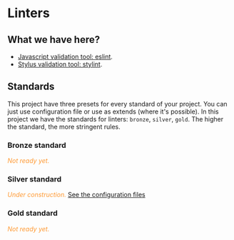# Linters

## What we have here?
- [Javascript validation tool: eslint](/docs/linters/.eslintrc.md).
- [Stylus validation tool: stylint](/docs/linters/.stylintrc.md).

## Standards
This project have three presets for every standard of your project.
You can just use configuration file or use as extends (where it's possible).
In this project we have the standards for linters: `bronze`, `silver`, `gold`.
The higher the standard, the more stringent rules.

### Bronze standard
<span style="color: #FF9933;"><i>Not ready yet.</i></span>

### Silver standard
<span style="color: #FF9933;"><i>Under construction.</i></span>
[See the configuration files](/linters/silver)

### Gold standard
<span style="color: #FF9933;"><i>Not ready yet.</i></span>
